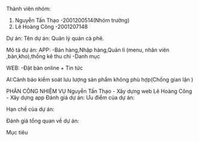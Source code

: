 
Thành viên nhóm:
  1. Nguyễn Tấn Thạo -2001200514(Nhóm trưởng)
  2. Lê Hoàng Công -2001207148
  
Dự án:
Tên dự án: Quản lý quán cà phê.

Mô tả dự án: 
APP:
-Bán hàng,Nhập hàng,Quản lí (menu, nhân viên ,bàn,kho),thống kê thu chi
-Danh mục

WEB: 
-Đặt bàn online + Tin tức

AI:Cảnh báo kiểm soát lưu lượng sản phẩm không phù hợp(Chống gian lận )

PHÂN CÔNG NHIỆM VỤ
Nguyễn Tấn Thạo - Xây dựng web
Lê Hoàng Công - Xây dựng app
Đánh giá dự án:
Ưu điểm của dự án:

Hạn chế của dự án:

Đánh giá tổng quan về dự án:

Mục tiêu
